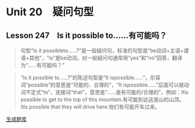 ﻿ # Unit 20　疑问句型
 ## Lesson 247　Is it possible to……有可能吗？
 
> 句型“Is it possibleto……?”是一般疑问句，标准的句型是“be动词+主语+谓语+其他”，“is”是be动词，对一般疑问句通常用“yes”和“no”回答，翻译为“……有可能吗？”

> “Is it possible to……?”的陈述句型是“It ispossible……”，形容词“possible”的意思是“可能的、合理的”，“It ispossible……”后面可以接动词不定式“to”、连接词“that”，意思是“……是有可能的/合理的”。例如：Itis possible to get to the top of this mountain.有可能到达这座山的山顶。Itis possible that they will drive here.他们有可能开车过来。


 [生成题库](./question/f247.json)